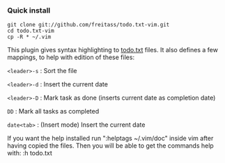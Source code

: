 ### Quick install

    git clone git://github.com/freitass/todo.txt-vim.git
    cd todo.txt-vim
    cp -R * ~/.vim


This plugin gives syntax highlighting to [todo.txt](http://todotxt.com/) files. It also defines a few
mappings, to help with edition of these files:

`<leader>-s` : Sort the file

`<leader>-d` : Insert the current date

`<leader>-D` : Mark task as done (inserts current date as completion date)

`DD`         : Mark all tasks as completed

`date<tab>`  : (Insert mode) Insert the current date

If you want the help installed run ":helptags ~/.vim/doc" inside vim after having copied the files.
Then you will be able to get the commands help with: :h todo.txt
